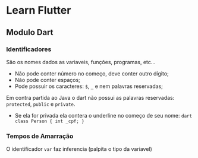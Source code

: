# Learn Flutter

## Modulo Dart

### Identificadores
São os nomes dados as variaveis, funções, programas, etc...

  - Não pode conter número no começo, deve conter outro dígito;
  - Não pode conter espaços;
  - Pode possuir os caracteres: `$`, `_` e nem palavras reservadas;

Em contra partida ao Java o dart não possui as palavras reservadas: `protected`, `public` e `private`.
  -  Se ela for privada ela contera o underline no começo de seu nome:
    ```dart
    class Person {
      int _cpf;
    }
    ```

### Tempos de Amarração 
O identificador `var` faz inferencia (palpita o tipo da variavel)